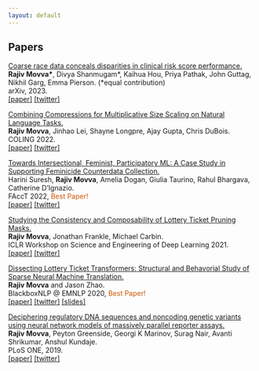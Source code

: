```yaml
---
layout: default
---
```


## Papers

[Coarse race data conceals disparities in clinical risk score performance.](https://arxiv.org/abs/2304.09270)  
**Rajiv Movva\***, Divya Shanmugam\*, Kaihua Hou, Priya Pathak, John Guttag, Nikhil Garg, Emma Pierson. (*equal contribution)  
arXiv, 2023.  
[[paper]](https://arxiv.org/abs/2304.09270) [[twitter]](https://twitter.com/rajivmovva/status/1651237859465080834)  


[Combining Compressions for Multiplicative Size Scaling on Natural Language Tasks.](https://aclanthology.org/2022.coling-1.252/)  
**Rajiv Movva**, Jinhao Lei, Shayne Longpre, Ajay Gupta, Chris DuBois.  
COLING 2022.  
[[paper]](https://aclanthology.org/2022.coling-1.252/) [[twitter]](https://twitter.com/rajivmovva/status/1574444670104526848)  


[Towards Intersectional, Feminist, Participatory ML: A Case Study in Supporting Feminicide Counterdata Collection.](https://dl.acm.org/doi/10.1145/3531146.3533132)   
Harini Suresh, **Rajiv Movva**, Amelia Dogan, Giulia Taurino, Rahul Bhargava, Catherine D’Ignazio.  
FAccT 2022, <span style="color:#CC5500">Best Paper!</span>  
[[paper]](https://dl.acm.org/doi/10.1145/3531146.3533132) [[twitter]](https://twitter.com/rajivmovva/status/1539172168269012992)  


[Studying the Consistency and Composability of Lottery Ticket Pruning Masks.](https://arxiv.org/abs/2104.14753)  
**Rajiv Movva**, Jonathan Frankle, Michael Carbin.  
ICLR Workshop on Science and Engineering of Deep Learning 2021.  
[[paper]](https://arxiv.org/abs/2104.14753) [[twitter]](https://twitter.com/rajivmovva/status/1390526193666072576)  


[Dissecting Lottery Ticket Transformers: Structural and Behavorial Study of Sparse Neural Machine Translation.](https://arxiv.org/abs/2009.13270)   
**Rajiv Movva** and Jason Zhao.  
BlackboxNLP @ EMNLP 2020, <span style="color:#CC5500">Best Paper!</span>   
[[paper]](https://arxiv.org/abs/2009.13270) [[twitter]](https://twitter.com/rajivmovva/status/1311017289500766208) [[slides]](https://docs.google.com/presentation/d/1dVEXenyGF6Szxg8FPgua2sJQGWXvIdaBwKShS8jO8sM)  
  
  
[Deciphering regulatory DNA sequences and noncoding genetic variants using neural network models of massively parallel reporter assays.](https://journals.plos.org/plosone/article?id=10.1371/journal.pone.0218073)    
**Rajiv Movva**, Peyton Greenside, Georgi K Marinov, Surag Nair, Avanti Shrikumar, Anshul Kundaje.  
PLoS ONE, 2019.  
[[paper]](https://journals.plos.org/plosone/article?id=10.1371/journal.pone.0218073) [[twitter]](https://twitter.com/rajivmovva/status/1030495776093294593)  


<!-- ## Preprints, etc.

Accelerating single-cell genomic analysis with GPUs.  
Corey Nolet, Avantika Lal, Rajesh Ilango, Taurean Dyer, **Rajiv Movva**, John Zedlewski, Johnny Israeli.  
bioRxiv, 2022.  
_Completed during NVIDIA AI internship._  
[[paper]](https://www.biorxiv.org/content/10.1101/2022.05.26.493607v1.full) 

Fairness Deconstructed: A Sociotechnical View of 'Fair' Algorithms in Criminal Justice.  
arXiv, 2021.  
**Rajiv Movva**.  
_Final project for WGS.301 Feminist Theory at MIT._  
[[paper]](https://arxiv.org/abs/2106.13455)

In-silico Prediction of Synergistic Anti-Cancer Drug Combinations Using Multi-omics Data.  
Remzi Celebi, Oliver Bear Don’t Walk, **Rajiv Movva**, Semih Alpsoy, Michel Dumontier.  
Scientific Reports, 2019.  
[[paper]](https://www.nature.com/articles/s41598-019-45236-6)   -->
